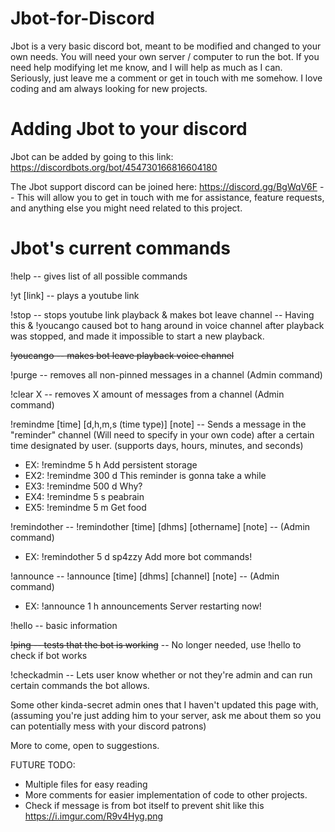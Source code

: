 # Jbot-for-Discord
Jbot is a very basic discord bot, meant to be modified and changed to your own needs.  You will need your own server / computer to run the bot.  If you need help modifying let me know, and I will help as much as I can.  Seriously, just leave me a comment or get in touch with me somehow.  I love coding and am always looking for new projects.

# Adding Jbot to your discord

Jbot can be added by going to this link: https://discordbots.org/bot/454730166816604180

The Jbot support discord can be joined here: https://discord.gg/BgWqV6F -- This will allow you to get in touch with me for assistance, feature requests, and anything else you might need related to this project.

# Jbot's current commands

!help -- gives list of all possible commands

!yt [link] -- plays a youtube link

!stop -- stops youtube link playback & makes bot leave channel -- Having this & !youcango caused bot to hang around in voice channel after playback was stopped, and made it impossible to start a new playback.

~~!youcango -- makes bot leave playback voice channel~~

!purge -- removes all non-pinned messages in a channel (Admin command)

!clear X -- removes X amount of messages from a channel (Admin command)

!remindme [time] [d,h,m,s (time type)] [note] -- Sends a message in the "reminder" channel (Will need to specify in your own code) after a certain time designated by user.  (supports days, hours, minutes, and seconds)

- EX: !remindme 5 h Add persistent storage
- EX2: !remindme 300 d This reminder is gonna take a while
- EX3: !remindme 500 d Why?
- EX4: !remindme 5 s peabrain
- EX5: !remindme 5 m Get food

!remindother -- !remindother [time] [dhms] [othername] [note] -- (Admin command)

- EX: !remindother 5 d sp4zzy Add more bot commands!

!announce -- !announce [time] [dhms] [channel] [note] -- (Admin command)

- EX: !announce 1 h announcements Server restarting now!

!hello -- basic information

~~!ping -- tests that the bot is working~~ -- No longer needed, use !hello to check if bot works

!checkadmin -- Lets user know whether or not they're admin and can run certain commands the bot allows.

Some other kinda-secret admin ones that I haven't updated this page with, (assuming you're just adding him to your server, ask me about them so you can potentially mess with your discord patrons)

More to come, open to suggestions.

FUTURE TODO:

- Multiple files for easy reading
- More comments for easier implementation of code to other projects.
- Check if message is from bot itself to prevent shit like this https://i.imgur.com/R9v4Hyg.png

